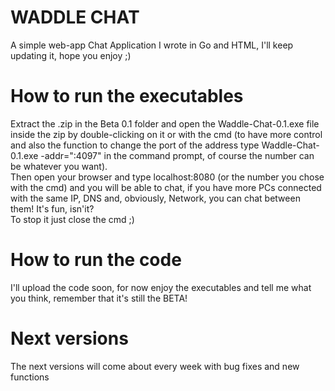 # WADDLE CHAT
A simple web-app Chat Application I wrote in Go and HTML, I'll keep updating it, hope you enjoy ;)
# How to run the executables
Extract the .zip in the Beta 0.1 folder and open the Waddle-Chat-0.1.exe file inside the zip by double-clicking on it or with the cmd (to have more control and also the function to change the port of the address type Waddle-Chat-0.1.exe -addr=":4097" in the command prompt, of course the number can be whatever you want).<br>
Then open your browser and type localhost:8080 (or the number you chose with the cmd) and you will be able to chat, if you have more PCs connected with the same IP, DNS and, obviously, Network, you can chat between them! It's fun, isn'it?<br>
To stop it just close the cmd ;)
# How to run the code
I'll upload the code soon, for now enjoy the executables and tell me what you think, remember that it's still the BETA!
# Next versions
The next versions will come about every week with bug fixes and new functions

